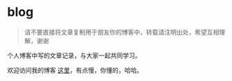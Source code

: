 # blog

>请不要直接将文章复制用于朋友你的博客中，转载请注明出处，希望互相理解，谢谢

个人博客中写的文章记录，与大家一起共同学习。

欢迎访问我的博客 [这里](http://blog.ztgreat.cn)，有点慢，你懂的，哈哈。


